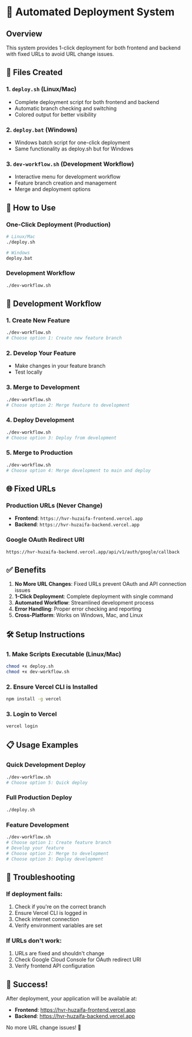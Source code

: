 # 🚀 Automated Deployment System

## Overview
This system provides 1-click deployment for both frontend and backend with fixed URLs to avoid URL change issues.

## 📁 Files Created

### 1. `deploy.sh` (Linux/Mac)
- Complete deployment script for both frontend and backend
- Automatic branch checking and switching
- Colored output for better visibility

### 2. `deploy.bat` (Windows)
- Windows batch script for one-click deployment
- Same functionality as deploy.sh but for Windows

### 3. `dev-workflow.sh` (Development Workflow)
- Interactive menu for development workflow
- Feature branch creation and management
- Merge and deployment options

## 🎯 How to Use

### **One-Click Deployment (Production)**
```bash
# Linux/Mac
./deploy.sh

# Windows
deploy.bat
```

### **Development Workflow**
```bash
./dev-workflow.sh
```

## 🔄 Development Workflow

### **1. Create New Feature**
```bash
./dev-workflow.sh
# Choose option 1: Create new feature branch
```

### **2. Develop Your Feature**
- Make changes in your feature branch
- Test locally

### **3. Merge to Development**
```bash
./dev-workflow.sh
# Choose option 2: Merge feature to development
```

### **4. Deploy Development**
```bash
./dev-workflow.sh
# Choose option 3: Deploy from development
```

### **5. Merge to Production**
```bash
./dev-workflow.sh
# Choose option 4: Merge development to main and deploy
```

## 🌐 Fixed URLs

### **Production URLs (Never Change)**
- **Frontend**: `https://hvr-huzaifa-frontend.vercel.app`
- **Backend**: `https://hvr-huzaifa-backend.vercel.app`

### **Google OAuth Redirect URI**
```
https://hvr-huzaifa-backend.vercel.app/api/v1/auth/google/callback
```

## ✅ Benefits

1. **No More URL Changes**: Fixed URLs prevent OAuth and API connection issues
2. **1-Click Deployment**: Complete deployment with single command
3. **Automated Workflow**: Streamlined development process
4. **Error Handling**: Proper error checking and reporting
5. **Cross-Platform**: Works on Windows, Mac, and Linux

## 🛠️ Setup Instructions

### **1. Make Scripts Executable (Linux/Mac)**
```bash
chmod +x deploy.sh
chmod +x dev-workflow.sh
```

### **2. Ensure Vercel CLI is Installed**
```bash
npm install -g vercel
```

### **3. Login to Vercel**
```bash
vercel login
```

## 📋 Usage Examples

### **Quick Development Deploy**
```bash
./dev-workflow.sh
# Choose option 5: Quick deploy
```

### **Full Production Deploy**
```bash
./deploy.sh
```

### **Feature Development**
```bash
./dev-workflow.sh
# Choose option 1: Create feature branch
# Develop your feature
# Choose option 2: Merge to development
# Choose option 3: Deploy development
```

## 🔧 Troubleshooting

### **If deployment fails:**
1. Check if you're on the correct branch
2. Ensure Vercel CLI is logged in
3. Check internet connection
4. Verify environment variables are set

### **If URLs don't work:**
1. URLs are fixed and shouldn't change
2. Check Google Cloud Console for OAuth redirect URI
3. Verify frontend API configuration

## 🎉 Success!

After deployment, your application will be available at:
- **Frontend**: https://hvr-huzaifa-frontend.vercel.app
- **Backend**: https://hvr-huzaifa-backend.vercel.app

No more URL change issues! 🚀
